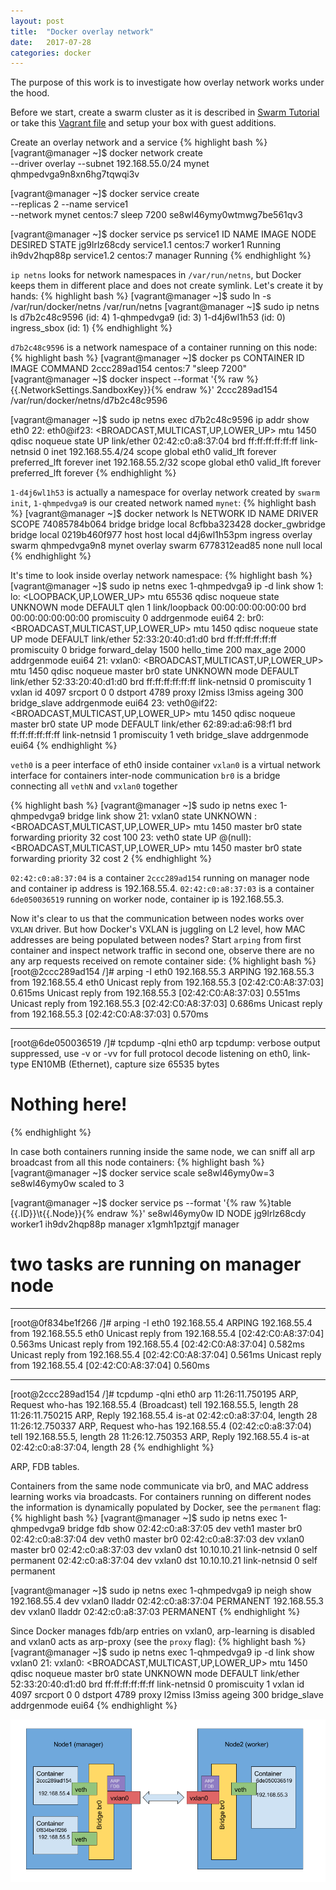 ```yaml
---
layout: post
title:  "Docker overlay network"
date:   2017-07-28
categories: docker
---
```


The purpose of this work is to investigate how overlay network works under the hood.

Before we start, create a swarm cluster as it is described in [Swarm Tutorial](https://docs.docker.com/engine/swarm/swarm-tutorial) or take this [Vagrant file](https://gist.github.com/AlexJakeGreen/1c49d08fe429e744638d7623f8909206) and setup your box with guest additions.

Create an overlay network and a service
{% highlight bash %}
[vagrant@manager ~]$ docker network create \
                      --driver overlay --subnet 192.168.55.0/24 mynet
qhmpedvga9n8xn6hg7tqwqi3v

[vagrant@manager ~]$ docker service create \
                      --replicas 2 --name service1 \
                      --network mynet centos:7 sleep 7200
se8wl46ymy0wtmwg7be561qv3

[vagrant@manager ~]$ docker service ps service1
ID                  NAME                IMAGE               NODE                DESIRED STATE
jg9lrlz68cdy        service1.1          centos:7            worker1             Running
ih9dv2hqp88p        service1.2          centos:7            manager             Running
{% endhighlight %}

`ip netns` looks for network namespaces in `/var/run/netns`, but Docker keeps them in different place and does not create symlink. Let's create it by hands:
{% highlight bash %}
[vagrant@manager ~]$ sudo ln -s /var/run/docker/netns /var/run/netns
[vagrant@manager ~]$ sudo ip netns ls
d7b2c48c9596 (id: 4)
1-qhmpedvga9 (id: 3)
1-d4j6wl1h53 (id: 0)
ingress_sbox (id: 1)
{% endhighlight %}

`d7b2c48c9596` is a network namespace of a container running on this node:
{% highlight bash %}
[vagrant@manager ~]$ docker ps
CONTAINER ID        IMAGE               COMMAND
2ccc289ad154        centos:7            "sleep 7200"
[vagrant@manager ~]$ docker inspect --format '{% raw %}{{.NetworkSettings.SandboxKey}}{% endraw %}' 2ccc289ad154
/var/run/docker/netns/d7b2c48c9596

[vagrant@manager ~]$ sudo ip netns exec d7b2c48c9596 ip addr show eth0
22: eth0@if23: <BROADCAST,MULTICAST,UP,LOWER_UP> mtu 1450 qdisc noqueue state UP
    link/ether 02:42:c0:a8:37:04 brd ff:ff:ff:ff:ff:ff link-netnsid 0
    inet 192.168.55.4/24 scope global eth0
       valid_lft forever preferred_lft forever
    inet 192.168.55.2/32 scope global eth0
       valid_lft forever preferred_lft forever
{% endhighlight %}

`1-d4j6wl1h53` is actually a namespace for overlay network created by `swarm init`, `1-qhmpedvga9` is our created network named `mynet`:
{% highlight bash %}
[vagrant@manager ~]$ docker network ls
NETWORK ID          NAME                DRIVER              SCOPE
74085784b064        bridge              bridge              local
8cfbba323428        docker_gwbridge     bridge              local
0219b460f977        host                host                local
d4j6wl1h53pm        ingress             overlay             swarm
qhmpedvga9n8        mynet               overlay             swarm
6778312ead85        none                null                local
{% endhighlight %}

It's time to look inside overlay network namespace:
{% highlight bash %}
[vagrant@manager ~]$ sudo ip netns exec 1-qhmpedvga9 ip -d link show
1: lo: <LOOPBACK,UP,LOWER_UP> mtu 65536 qdisc noqueue state UNKNOWN mode DEFAULT qlen 1
    link/loopback 00:00:00:00:00:00 brd 00:00:00:00:00:00 promiscuity 0 addrgenmode eui64 
2: br0: <BROADCAST,MULTICAST,UP,LOWER_UP> mtu 1450 qdisc noqueue state UP mode DEFAULT 
    link/ether 52:33:20:40:d1:d0 brd ff:ff:ff:ff:ff:ff promiscuity 0 
    bridge forward_delay 1500 hello_time 200 max_age 2000 addrgenmode eui64 
21: vxlan0: <BROADCAST,MULTICAST,UP,LOWER_UP> mtu 1450 qdisc noqueue master br0 state UNKNOWN mode DEFAULT 
    link/ether 52:33:20:40:d1:d0 brd ff:ff:ff:ff:ff:ff link-netnsid 0 promiscuity 1 
    vxlan id 4097 srcport 0 0 dstport 4789 proxy l2miss l3miss ageing 300 
    bridge_slave addrgenmode eui64 
23: veth0@if22: <BROADCAST,MULTICAST,UP,LOWER_UP> mtu 1450 qdisc noqueue master br0 state UP mode DEFAULT 
    link/ether 62:89:ad:a6:98:f1 brd ff:ff:ff:ff:ff:ff link-netnsid 1 promiscuity 1 
    veth 
    bridge_slave addrgenmode eui64
{% endhighlight %}

`veth0` is a peer interface of eth0 inside container
`vxlan0` is a virtual network interface for containers inter-node communication
`br0` is a bridge connecting all `vethN` and `vxlan0` together

{% highlight bash %}
[vagrant@manager ~]$ sudo ip netns exec 1-qhmpedvga9 bridge link show
21: vxlan0 state UNKNOWN : <BROADCAST,MULTICAST,UP,LOWER_UP> mtu 1450 master br0 state forwarding priority 32 cost 100 
23: veth0 state UP @(null): <BROADCAST,MULTICAST,UP,LOWER_UP> mtu 1450 master br0 state forwarding priority 32 cost 2 
{% endhighlight %}

`02:42:c0:a8:37:04` is a container `2ccc289ad154` running on manager node and container ip address is 192.168.55.4.
`02:42:c0:a8:37:03` is a container `6de050036519` running on worker node, container ip is 192.168.55.3.

Now it's clear to us that the communication between nodes works over `VXLAN` driver.
But how Docker's VXLAN is juggling on L2 level, how MAC addresses are being populated between nodes?
Start `arping` from first container and inspect network traffic in second one, observe there are no any arp requests received on remote container side:
{% highlight bash %}
[root@2ccc289ad154 /]# arping -I eth0 192.168.55.3
ARPING 192.168.55.3 from 192.168.55.4 eth0
Unicast reply from 192.168.55.3 [02:42:C0:A8:37:03]  0.615ms
Unicast reply from 192.168.55.3 [02:42:C0:A8:37:03]  0.551ms
Unicast reply from 192.168.55.3 [02:42:C0:A8:37:03]  0.686ms
Unicast reply from 192.168.55.3 [02:42:C0:A8:37:03]  0.570ms
***

[root@6de050036519 /]# tcpdump -qlni eth0 arp
tcpdump: verbose output suppressed, use -v or -vv for full protocol decode
listening on eth0, link-type EN10MB (Ethernet), capture size 65535 bytes

# Nothing here!
{% endhighlight %}

In case both containers running inside the same node, we can sniff all arp broadcast from all this node containers:
{% highlight bash %}
[vagrant@manager ~]$ docker service scale se8wl46ymy0w=3
se8wl46ymy0w scaled to 3

[vagrant@manager ~]$ docker service ps --format '{% raw %}table {{.ID}}\t{{.Node}}{% endraw %}' se8wl46ymy0w
ID                  NODE
jg9lrlz68cdy        worker1
ih9dv2hqp88p        manager
x1gmh1pztgjf        manager
# two tasks are running on manager node

***
[root@0f834be1f266 /]# arping -I eth0 192.168.55.4
ARPING 192.168.55.4 from 192.168.55.5 eth0
Unicast reply from 192.168.55.4 [02:42:C0:A8:37:04]  0.563ms
Unicast reply from 192.168.55.4 [02:42:C0:A8:37:04]  0.582ms
Unicast reply from 192.168.55.4 [02:42:C0:A8:37:04]  0.561ms
Unicast reply from 192.168.55.4 [02:42:C0:A8:37:04]  0.560ms

***
[root@2ccc289ad154 /]# tcpdump -qlni eth0 arp
11:26:11.750195 ARP, Request who-has 192.168.55.4 (Broadcast) tell 192.168.55.5, length 28
11:26:11.750215 ARP, Reply 192.168.55.4 is-at 02:42:c0:a8:37:04, length 28
11:26:12.750337 ARP, Request who-has 192.168.55.4 (02:42:c0:a8:37:04) tell 192.168.55.5, length 28
11:26:12.750353 ARP, Reply 192.168.55.4 is-at 02:42:c0:a8:37:04, length 28
{% endhighlight %}

ARP, FDB tables.

Containers from the same node communicate via br0, and MAC address learning works via broadcasts.
For containers running on different nodes the information is dynamically populated by Docker, see the `permanent` flag:
{% highlight bash %}
[vagrant@manager ~]$ sudo ip netns exec 1-qhmpedvga9 bridge fdb show
02:42:c0:a8:37:05 dev veth1 master br0 
02:42:c0:a8:37:04 dev veth0 master br0 
02:42:c0:a8:37:03 dev vxlan0 master br0 
02:42:c0:a8:37:03 dev vxlan0 dst 10.10.10.21 link-netnsid 0 self permanent
02:42:c0:a8:37:04 dev vxlan0 dst 10.10.10.21 link-netnsid 0 self permanent

[vagrant@manager ~]$ sudo ip netns exec 1-qhmpedvga9 ip neigh show
192.168.55.4 dev vxlan0 lladdr 02:42:c0:a8:37:04 PERMANENT
192.168.55.3 dev vxlan0 lladdr 02:42:c0:a8:37:03 PERMANENT
{% endhighlight %}

Since Docker manages fdb/arp entries on vxlan0, arp-learning is disabled and vxlan0 acts as arp-proxy (see the `proxy` flag):
{% highlight bash %}
[vagrant@manager ~]$ sudo ip netns exec 1-qhmpedvga9 ip -d link show vxlan0
21: vxlan0: <BROADCAST,MULTICAST,UP,LOWER_UP> mtu 1450 qdisc noqueue master br0 state UNKNOWN mode DEFAULT 
    link/ether 52:33:20:40:d1:d0 brd ff:ff:ff:ff:ff:ff link-netnsid 0 promiscuity 1 
    vxlan id 4097 srcport 0 0 dstport 4789 proxy l2miss l3miss ageing 300 
    bridge_slave addrgenmode eui64
{% endhighlight %}

![Docker Overlay Network Interfaces](/assets/images/docker_overlay_network.png)
